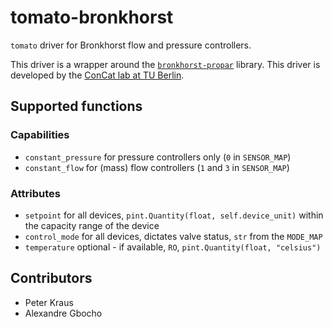 # tomato-bronkhorst
`tomato` driver for Bronkhorst flow and pressure controllers.

This driver is a wrapper around the [`bronkhorst-propar`](https://github.com/bronkhorst-developer/bronkhorst-propar) library. This driver is developed by the [ConCat lab at TU Berlin](https://tu.berlin/en/concat).

## Supported functions

### Capabilities
- `constant_pressure` for pressure controllers only (`0` in `SENSOR_MAP`)
- `constant_flow` for (mass) flow controllers (`1` and `3` in `SENSOR_MAP`)

### Attributes
- `setpoint` for all devices, `pint.Quantity(float, self.device_unit)` within the capacity range of the device
- `control_mode` for all devices, dictates valve status, `str` from the `MODE_MAP`
- `temperature` optional - if available, `RO`, `pint.Quantity(float, "celsius")`

## Contributors

- Peter Kraus
- Alexandre Gbocho
